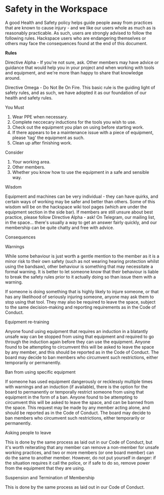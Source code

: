 # Safety in the Workspace

A good Health and Safety policy helps guide people away from practices that are known to cause injury - and we like our users whole as much as is reasonably practicable. As such, users are strongly advised to follow the following rules.  Hackspace users who are endangering themselves or others may face the consequences found at the end of this document.

**Rules**

Directive Alpha - If you're not sure, ask. Other members may have advice or guidance that would help you in your project and when working with tools and equipment, and we're more than happy to share that knowledge around.

Directive  Omega - Do Not Be On Fire. This basic rule is the guiding  light of safety rules, and as such, we have adopted it as our foundation of our health and safety rules.

You Must

1.  Wear PPE when necessary. 
2.  Complete neccecary inductions for the tools you wish to use. 
3.  Check out the equipment you plan on using before starting work.
4.  If there appears to be a maintenance issue with a piece of equipment, please 'tag' the equipment as such.
5.  Clean up after finishing work. 

Consider

1.  Your working area. 
2.  Other members. 
3.  Whether you know how to use the equipment in a safe and sensible way.

Wisdom

Equipment and machines can be very individual - they can have quirks, and certain ways of working may be safer and better than others. Some of this wisdom will be on the hackspace wiki tool pages (which are under the equipment section in the side bar). If members are still unsure about best practice, please follow Directive Alpha - ask! On Telegram, our mailing list, in the space... there's usually a way to get an answer fairly quickly, and our membership can be quite chatty and free with advice.

Consequences

Warnings

While some behaviour is just worth a gentle mention to the member as it is a minor risk to their own safety (such as not wearing hearing protection whilst using the bandsaw), other behaviour is something that may necessitate a formal warning. It is better to let someone know that their behaviour is liable to break the safety rules prior to it actually doing so than issue them with a warning.

If someone is doing something that is highly likely to injure someone, or that has any likelihood of seriously injuring someone, anyone may ask them to stop using that tool. They may also be required to leave the space, subject to the same decision-making and reporting requirements as in the Code of Conduct.

Equipment re-training

Anyone found using equipment that requires an induction in a blatantly unsafe way can be stopped from using that equipment and required to go through the induction again before they can use the equipment. Anyone found to be attempting to circumvent this will be asked to leave the space by any member, and this should be reported as in the Code of Conduct. The board may decide to ban members who circumvent such restrictions, either temporarily or permanently.

Ban from using specific equipment

If someone has used equipment dangerously or recklessly multiple times with warnings and an induction (if available), there is the option for the board to permanently or temporally restrict someone from using that equipment in the form of a ban. Anyone found to be attempting to circumvent this will be asked to leave the space, and can be banned from the space. This request may be made by any member acting alone, and should be reported as in the Code of Conduct. The board may decide to ban members who circumvent such restrictions, either temporarily or permanently.

Asking people to leave

This is done by the same process as laid out in our Code of Conduct, but it's worth reiterating that any member can remove a non-member for unsafe working practices, and two or more members (or one board member) can do the same to another member. However, do not put yourself in danger: if the situation requires it call the police, or if safe to do so, remove power from the equipment that they are using.

Suspension and Termination of Membership

This is done by the same process as laid out in our Code of Conduct.
